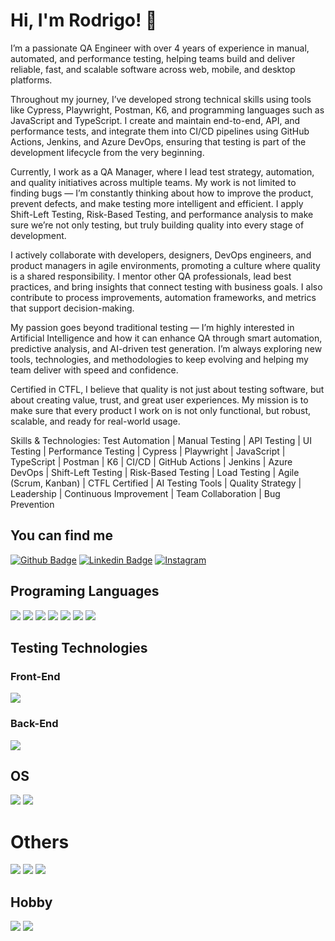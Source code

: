 # Hi, I'm Rodrigo! 👋

I’m a passionate QA Engineer with over 4 years of experience in manual, automated, and performance testing, helping teams build and deliver reliable, fast, and scalable software across web, mobile, and desktop platforms.

Throughout my journey, I’ve developed strong technical skills using tools like Cypress, Playwright, Postman, K6, and programming languages such as JavaScript and TypeScript. I create and maintain end-to-end, API, and performance tests, and integrate them into CI/CD pipelines using GitHub Actions, Jenkins, and Azure DevOps, ensuring that testing is part of the development lifecycle from the very beginning.

Currently, I work as a QA Manager, where I lead test strategy, automation, and quality initiatives across multiple teams. My work is not limited to finding bugs — I’m constantly thinking about how to improve the product, prevent defects, and make testing more intelligent and efficient. I apply Shift-Left Testing, Risk-Based Testing, and performance analysis to make sure we’re not only testing, but truly building quality into every stage of development.

I actively collaborate with developers, designers, DevOps engineers, and product managers in agile environments, promoting a culture where quality is a shared responsibility. I mentor other QA professionals, lead best practices, and bring insights that connect testing with business goals. I also contribute to process improvements, automation frameworks, and metrics that support decision-making.

My passion goes beyond traditional testing — I’m highly interested in Artificial Intelligence and how it can enhance QA through smart automation, predictive analysis, and AI-driven test generation. I’m always exploring new tools, technologies, and methodologies to keep evolving and helping my team deliver with speed and confidence.

Certified in CTFL, I believe that quality is not just about testing software, but about creating value, trust, and great user experiences. My mission is to make sure that every product I work on is not only functional, but robust, scalable, and ready for real-world usage.

Skills & Technologies:
Test Automation | Manual Testing | API Testing | UI Testing | Performance Testing | Cypress | Playwright | JavaScript | TypeScript | Postman | K6 | CI/CD | GitHub Actions | Jenkins | Azure DevOps | Shift-Left Testing | Risk-Based Testing | Load Testing | Agile (Scrum, Kanban) | CTFL Certified | AI Testing Tools | Quality Strategy | Leadership | Continuous Improvement | Team Collaboration | Bug Prevention

## You can find me

[![Github Badge](https://img.shields.io/badge/-Github-000?style=flat-square&logo=Github&logoColor=white&link=https://github.com/rodrigosalles7)](https://github.com/rodrigosalles7)
[![Linkedin Badge](https://img.shields.io/badge/-LinkedIn-blue?style=flat-square&logo=Linkedin&logoColor=white&link=https://www.linkedin.com/in/rodrigo-salles-41bb1b125/)](https://www.linkedin.com/in/rodrigo-salles-41bb1b125/)
[![Instagram](https://img.shields.io/badge/-Instagram-%23E4405F.svg?style=flat-square&logo=Instagram&logoColor=white&link=https://www.instagram.com/rodrigosalles7)](https://www.instagram.com/rodrigosalles7)



## Programing Languages

<img src="https://img.shields.io/badge/javascript-%23323330.svg?style=for-the-badge&logo=javascript&logoColor=%23F7DF1E"> <img src="https://img.shields.io/badge/python-3670A0?style=for-the-badge&logo=python&logoColor=ffdd54"> <img src="https://img.shields.io/badge/HTML5-E34F26?style=for-the-badge&logo=html5&logoColor=white"> <img src="https://img.shields.io/badge/CSS3-1572B6?style=for-the-badge&logo=css3&logoColor=white"> <img src="https://img.shields.io/badge/java-%23ED8B00.svg?style=for-the-badge&logo=java&logoColor=white"> <img src="https://img.shields.io/badge/c++-%2300599C.svg?style=for-the-badge&logo=c%2B%2B&logoColor=white"> <img src="https://img.shields.io/badge/-Arduino-00979D?style=for-the-badge&logo=Arduino&logoColor=white"> 

## Testing Technologies

### Front-End
<img src="https://img.shields.io/badge/-cypress-%23E5E5E5?style=for-the-badge&logo=cypress&logoColor=058a5e">

### Back-End
<img src="https://img.shields.io/badge/Postman-FF6C37?style=for-the-badge&logo=postman&logoColor=white">

## OS
<img src="https://img.shields.io/badge/Linux-FCC624?style=for-the-badge&logo=linux&logoColor=black"> <img src="https://img.shields.io/badge/Windows-0078D6?style=for-the-badge&logo=windows&logoColor=white">

# Others
<img src="https://img.shields.io/badge/git-%23F05033.svg?style=for-the-badge&logo=git&logoColor=white"> <img src="https://img.shields.io/badge/jira-%230A0FFF.svg?style=for-the-badge&logo=jira&logoColor=white"> <img src="https://img.shields.io/badge/github%20actions-%232671E5.svg?style=for-the-badge&logo=githubactions&logoColor=white">

## Hobby

<img src="https://img.shields.io/badge/Bitcoin-000?style=for-the-badge&logo=bitcoin&logoColor=white"> <img src="https://img.shields.io/badge/Binance-FCD535?style=for-the-badge&logo=binance&logoColor=white">
